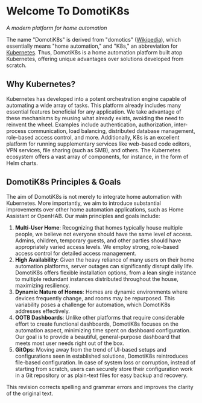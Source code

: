 # Welcome To DomotiK8s
_A modern platform for home automation_

The name "DomotiK8s" is derived from "domotics" ([Wikipedia](https://en.m.wiktionary.org/wiki/domotics)), which essentially means "home automation," and "K8s," an abbreviation for [Kubernetes](https://kubernetes.io). Thus, DomotiK8s is a home automation platform built atop Kubernetes, offering unique advantages over solutions developed from scratch.

## Why Kubernetes?
Kubernetes has developed into a potent orchestration engine capable of automating a wide array of tasks. This platform already includes many essential features beneficial for any application. We take advantage of these mechanisms by reusing what already exists, avoiding the need to reinvent the wheel. Examples include authentication, authorization, inter-process communication, load balancing, distributed database management, role-based access control, and more. Additionally, K8s is an excellent platform for running supplementary services like web-based code editors, VPN services, file sharing (such as SMB), and others. The Kubernetes ecosystem offers a vast array of components, for instance, in the form of Helm charts.

## DomotiK8s Principles & Goals
The aim of DomotiK8s is not merely to integrate home automation with Kubernetes. More importantly, we aim to introduce substantial improvements over other home automation applications, such as Home Assistant or OpenHAB. Our main principles and goals include:

1. **Multi-User Home**: Recognizing that homes typically house multiple people, we believe not everyone should have the same level of access. Admins, children, temporary guests, and other parties should have appropriately varied access levels. We employ strong, role-based access control for detailed access management.
2. **High Availability**: Given the heavy reliance of many users on their home automation platforms, server outages can significantly disrupt daily life. DomotiK8s offers flexible installation options, from a lean single instance to multiple redundant instances distributed throughout the house, maximizing resiliency.
3. **Dynamic Nature of Homes**: Homes are dynamic environments where devices frequently change, and rooms may be repurposed. This variability poses a challenge for automation, which DomotiK8s addresses effectively.
4. **OOTB Dashboards**: Unlike other platforms that require considerable effort to create functional dashboards, DomotiK8s focuses on the automation aspect, minimizing time spent on dashboard configuration. Our goal is to provide a beautiful, general-purpose dashboard that meets most user needs right out of the box.
5. **GitOps**: Moving away from the trend of UI-based setups and configurations seen in established solutions, DomotiK8s reintroduces file-based configuration. In case of system loss or corruption, instead of starting from scratch, users can securely store their configuration work in a Git repository or as plain-text files for easy backup and recovery.

This revision corrects spelling and grammar errors and improves the clarity of the original text.
